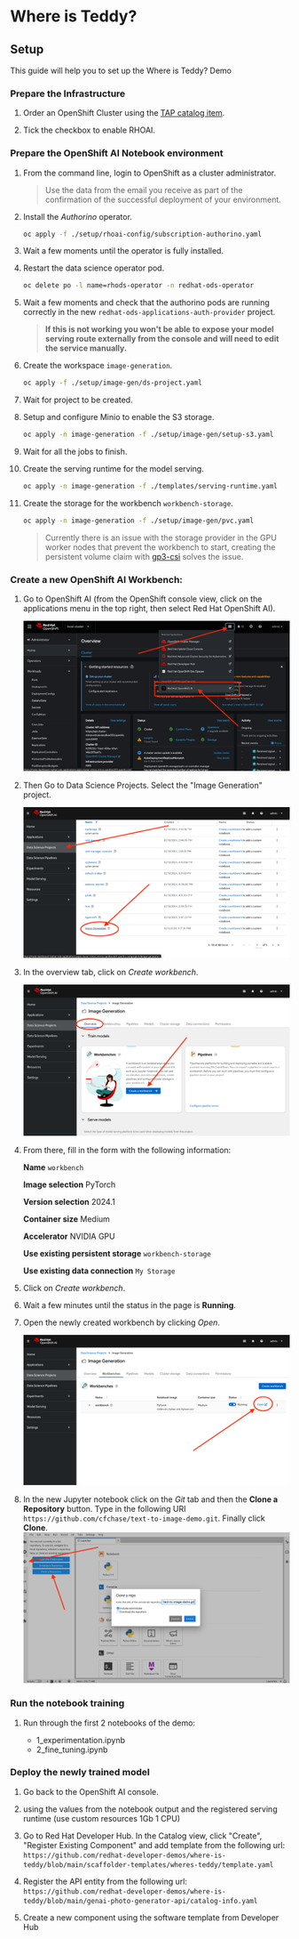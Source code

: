 # Where is Teddy?

## Setup

This guide will help you to set up the Where is Teddy? Demo

### Prepare the Infrastructure

1. Order an OpenShift Cluster using the [TAP catalog item](https://demo.redhat.com/catalog?search=tap&item=babylon-catalog-prod%2Fenterprise.redhat-tap-demo.prod).

1. Tick the checkbox to enable RHOAI.

### Prepare the OpenShift AI Notebook environment

1. From the command line, login to OpenShift as a cluster administrator.

    > Use the data from the email you receive as part of the confirmation of the successful deployment of your environment.

1. Install the *Authorino* operator.

   ```sh
   oc apply -f ./setup/rhoai-config/subscription-authorino.yaml
   ```

1. Wait a few moments until the operator is fully installed.

1. Restart the data science operator pod.

   ```sh
   oc delete po -l name=rhods-operator -n redhat-ods-operator
   ```

1. Wait a few moments and check that the authorino pods are running correctly in the new `redhat-ods-applications-auth-provider` project. 

   > **If this is not working you won't be able to expose your model serving route externally from the console and will need to edit the service manually.**

1. Create the workspace `image-generation`.

   ```bash
   oc apply -f ./setup/image-gen/ds-project.yaml
   ```

1. Wait for project to be created.

1. Setup and configure Minio to enable the S3 storage.

   ```bash
   oc apply -n image-generation -f ./setup/image-gen/setup-s3.yaml
   ```

1. Wait for all the jobs to finish.

1. Create the serving runtime for the model serving.

   ```sh
   oc apply -n image-generation -f ./templates/serving-runtime.yaml
   ```

1. Create the storage for the workbench `workbench-storage`.

   ```bash
   oc apply -n image-generation -f ./setup/image-gen/pvc.yaml
   ```

   > Currently there is an issue with the storage provider in the GPU worker nodes that prevent the workbench to start, creating the persistent volume claim with [gp3-csi](https://console-openshift-console.apps.cluster-mtnzs.mtnzs.sandbox553.opentlc.com/k8s/cluster/storageclasses/gp3-csi) solves the issue.

### Create a new OpenShift AI Workbench:

1. Go to OpenShift AI (from the OpenShift console view, click on the applications menu in the top right, then select Red Hat OpenShift AI). 

    ![image-20241212140818096](./docs/images/image-20241212140818096.png)

1. Then Go to Data Science Projects. Select the "Image Generation" project.

    ![image-20241212141123091](docs/images/image-20241212141123091.png)

1. In the overview tab, click on *Create workbench*.

    ![image-20250103151846193](docs/images/image-20250103151846193.png)

1. From there, fill in the form with the following information: 

    **Name** `workbench`

    **Image selection** PyTorch

    **Version selection** 2024.1

    **Container size** Medium

    **Accelerator** NVIDIA GPU

    **Use existing persistent storage** `workbench-storage`

    **Use existing data connection** `My Storage`

1. Click on *Create workbench*.

1. Wait a few minutes until the status in the page is **Running**.

1. Open the newly created workbench by clicking *Open*.

    ![image-20241212142359786](docs/images/image-20241212142359786.png)

1. In the new Jupyter notebook click on the *Git* tab and then the **Clone a Repository** button. Type in the following URI `https://github.com/cfchase/text-to-image-demo.git`. Finally click **Clone**.
    ![image-20241212142753206](docs/images/image-20241212142753206.png)

### Run the notebook training

1. Run through the first 2 notebooks of the demo:

    - 1_experimentation.ipynb
    - 2_fine_tuning.ipynb

### Deploy the newly trained model 

1. Go back to the OpenShift AI console.

1. using the values from the notebook output and the registered serving runtime (use custom resources 1Gb 1 CPU)

1. Go to Red Hat Developer Hub. In the Catalog view,
      click "Create", "Register Existing Component" and add template from the following url:
      `https://github.com/redhat-developer-demos/where-is-teddy/blob/main/scaffolder-templates/wheres-teddy/template.yaml`

1. Register the API entity from the following url:
      `https://github.com/redhat-developer-demos/where-is-teddy/blob/main/genai-photo-generator-api/catalog-info.yaml`

1. Create a new component using the software template from Developer Hub
